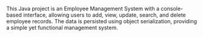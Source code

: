 This Java project is an Employee Management System with a console-based interface, allowing users to add, view, update, search, and delete employee records. 
The data is persisted using object serialization, providing a simple yet functional management system.
